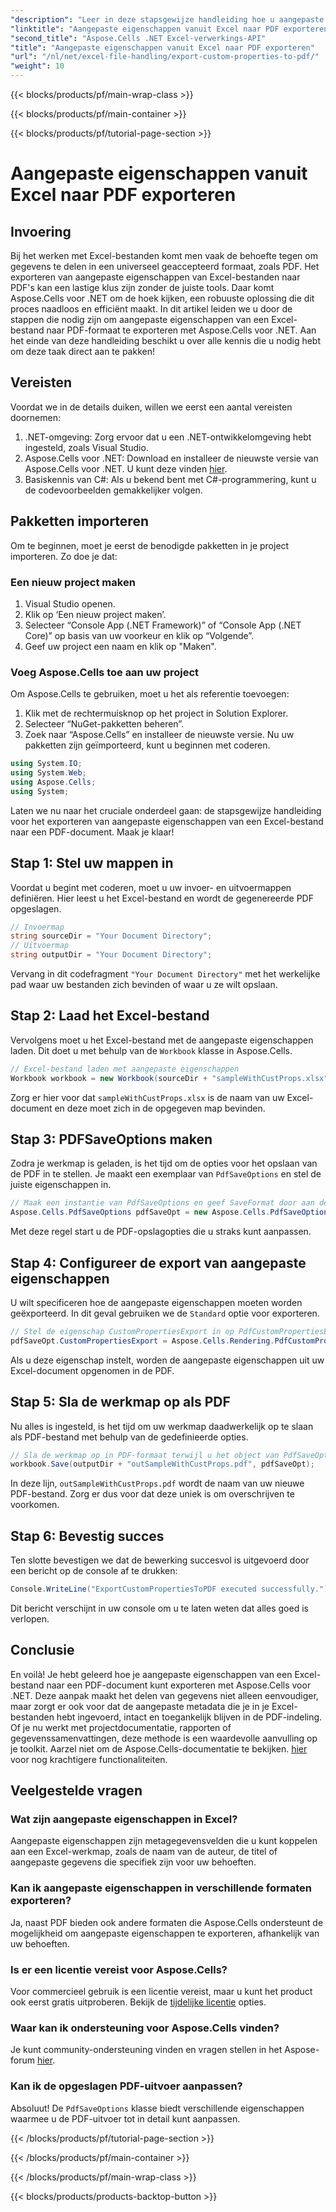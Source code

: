 ```yaml
---
"description": "Leer in deze stapsgewijze handleiding hoe u aangepaste eigenschappen van Excel naar PDF kunt exporteren met Aspose.Cells voor .NET. Stroomlijn uw gegevensuitwisseling."
"linktitle": "Aangepaste eigenschappen vanuit Excel naar PDF exporteren"
"second_title": "Aspose.Cells .NET Excel-verwerkings-API"
"title": "Aangepaste eigenschappen vanuit Excel naar PDF exporteren"
"url": "/nl/net/excel-file-handling/export-custom-properties-to-pdf/"
"weight": 10
---
```


{{< blocks/products/pf/main-wrap-class >}}

{{< blocks/products/pf/main-container >}}

{{< blocks/products/pf/tutorial-page-section >}}

# Aangepaste eigenschappen vanuit Excel naar PDF exporteren

## Invoering
Bij het werken met Excel-bestanden komt men vaak de behoefte tegen om gegevens te delen in een universeel geaccepteerd formaat, zoals PDF. Het exporteren van aangepaste eigenschappen van Excel-bestanden naar PDF's kan een lastige klus zijn zonder de juiste tools. Daar komt Aspose.Cells voor .NET om de hoek kijken, een robuuste oplossing die dit proces naadloos en efficiënt maakt. In dit artikel leiden we u door de stappen die nodig zijn om aangepaste eigenschappen van een Excel-bestand naar PDF-formaat te exporteren met Aspose.Cells voor .NET. Aan het einde van deze handleiding beschikt u over alle kennis die u nodig hebt om deze taak direct aan te pakken!
## Vereisten
Voordat we in de details duiken, willen we eerst een aantal vereisten doornemen:
1. .NET-omgeving: Zorg ervoor dat u een .NET-ontwikkelomgeving hebt ingesteld, zoals Visual Studio.
2. Aspose.Cells voor .NET: Download en installeer de nieuwste versie van Aspose.Cells voor .NET. U kunt deze vinden [hier](https://releases.aspose.com/cells/net/).
3. Basiskennis van C#: Als u bekend bent met C#-programmering, kunt u de codevoorbeelden gemakkelijker volgen.
## Pakketten importeren
Om te beginnen, moet je eerst de benodigde pakketten in je project importeren. Zo doe je dat:
### Een nieuw project maken
1. Visual Studio openen.
2. Klik op ‘Een nieuw project maken’.
3. Selecteer “Console App (.NET Framework)” of “Console App (.NET Core)” op basis van uw voorkeur en klik op “Volgende”.
4. Geef uw project een naam en klik op "Maken".
### Voeg Aspose.Cells toe aan uw project
Om Aspose.Cells te gebruiken, moet u het als referentie toevoegen:
1. Klik met de rechtermuisknop op het project in Solution Explorer.
2. Selecteer “NuGet-pakketten beheren”.
3. Zoek naar “Aspose.Cells” en installeer de nieuwste versie.
Nu uw pakketten zijn geïmporteerd, kunt u beginnen met coderen.

```csharp
using System.IO;
using System.Web;
using Aspose.Cells;
using System;
```

Laten we nu naar het cruciale onderdeel gaan: de stapsgewijze handleiding voor het exporteren van aangepaste eigenschappen van een Excel-bestand naar een PDF-document. Maak je klaar!
## Stap 1: Stel uw mappen in
Voordat u begint met coderen, moet u uw invoer- en uitvoermappen definiëren. Hier leest u het Excel-bestand en wordt de gegenereerde PDF opgeslagen.
```csharp
// Invoermap
string sourceDir = "Your Document Directory";
// Uitvoermap
string outputDir = "Your Document Directory";
```
Vervang in dit codefragment `"Your Document Directory"` met het werkelijke pad waar uw bestanden zich bevinden of waar u ze wilt opslaan.
## Stap 2: Laad het Excel-bestand
Vervolgens moet u het Excel-bestand met de aangepaste eigenschappen laden. Dit doet u met behulp van de `Workbook` klasse in Aspose.Cells.
```csharp
// Excel-bestand laden met aangepaste eigenschappen
Workbook workbook = new Workbook(sourceDir + "sampleWithCustProps.xlsx");
```
Zorg er hier voor dat `sampleWithCustProps.xlsx` is de naam van uw Excel-document en deze moet zich in de opgegeven map bevinden.
## Stap 3: PDFSaveOptions maken
Zodra je werkmap is geladen, is het tijd om de opties voor het opslaan van de PDF in te stellen. Je maakt een exemplaar van `PdfSaveOptions` en stel de juiste eigenschappen in.
```csharp
// Maak een instantie van PdfSaveOptions en geef SaveFormat door aan de constructor
Aspose.Cells.PdfSaveOptions pdfSaveOpt = new Aspose.Cells.PdfSaveOptions();
```
Met deze regel start u de PDF-opslagopties die u straks kunt aanpassen.
## Stap 4: Configureer de export van aangepaste eigenschappen
U wilt specificeren hoe de aangepaste eigenschappen moeten worden geëxporteerd. In dit geval gebruiken we de `Standard` optie voor exporteren.
```csharp
// Stel de eigenschap CustomPropertiesExport in op PdfCustomPropertiesExport.Standard
pdfSaveOpt.CustomPropertiesExport = Aspose.Cells.Rendering.PdfCustomPropertiesExport.Standard;
```
Als u deze eigenschap instelt, worden de aangepaste eigenschappen uit uw Excel-document opgenomen in de PDF.
## Stap 5: Sla de werkmap op als PDF
Nu alles is ingesteld, is het tijd om uw werkmap daadwerkelijk op te slaan als PDF-bestand met behulp van de gedefinieerde opties.
```csharp
// Sla de werkmap op in PDF-formaat terwijl u het object van PdfSaveOptions doorgeeft
workbook.Save(outputDir + "outSampleWithCustProps.pdf", pdfSaveOpt);
```
In deze lijn, `outSampleWithCustProps.pdf` wordt de naam van uw nieuwe PDF-bestand. Zorg er dus voor dat deze uniek is om overschrijven te voorkomen.
## Stap 6: Bevestig succes
Ten slotte bevestigen we dat de bewerking succesvol is uitgevoerd door een bericht op de console af te drukken:
```csharp
Console.WriteLine("ExportCustomPropertiesToPDF executed successfully.");
```
Dit bericht verschijnt in uw console om u te laten weten dat alles goed is verlopen.
## Conclusie
En voilà! Je hebt geleerd hoe je aangepaste eigenschappen van een Excel-bestand naar een PDF-document kunt exporteren met Aspose.Cells voor .NET. Deze aanpak maakt het delen van gegevens niet alleen eenvoudiger, maar zorgt er ook voor dat de aangepaste metadata die je in je Excel-bestanden hebt ingevoerd, intact en toegankelijk blijven in de PDF-indeling. Of je nu werkt met projectdocumentatie, rapporten of gegevenssamenvattingen, deze methode is een waardevolle aanvulling op je toolkit. Aarzel niet om de Aspose.Cells-documentatie te bekijken. [hier](https://reference.aspose.com/cells/net/) voor nog krachtigere functionaliteiten.
## Veelgestelde vragen
### Wat zijn aangepaste eigenschappen in Excel?
Aangepaste eigenschappen zijn metagegevensvelden die u kunt koppelen aan een Excel-werkmap, zoals de naam van de auteur, de titel of aangepaste gegevens die specifiek zijn voor uw behoeften.
### Kan ik aangepaste eigenschappen in verschillende formaten exporteren?
Ja, naast PDF bieden ook andere formaten die Aspose.Cells ondersteunt de mogelijkheid om aangepaste eigenschappen te exporteren, afhankelijk van uw behoeften.
### Is er een licentie vereist voor Aspose.Cells?
Voor commercieel gebruik is een licentie vereist, maar u kunt het product ook eerst gratis uitproberen. Bekijk de [tijdelijke licentie](https://purchase.aspose.com/temporary-license/) opties.
### Waar kan ik ondersteuning voor Aspose.Cells vinden?
Je kunt community-ondersteuning vinden en vragen stellen in het Aspose-forum [hier](https://forum.aspose.com/c/cells/9).
### Kan ik de opgeslagen PDF-uitvoer aanpassen?
Absoluut! De `PdfSaveOptions` klasse biedt verschillende eigenschappen waarmee u de PDF-uitvoer tot in detail kunt aanpassen.

{{< /blocks/products/pf/tutorial-page-section >}}

{{< /blocks/products/pf/main-container >}}

{{< /blocks/products/pf/main-wrap-class >}}

{{< blocks/products/products-backtop-button >}}